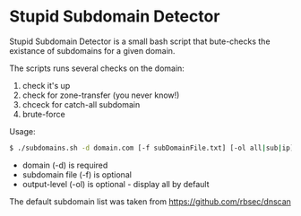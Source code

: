 # Stupid Subdomain Detector

Stupid Subdomain Detector is a small bash script that bute-checks the existance of subdomains for a given domain.

The scripts runs several checks on the domain:
1. check it's up
2. check for zone-transfer (you never know!)
3. chceck for catch-all subdomain
4. brute-force

Usage:
```sh
$ ./subdomains.sh -d domain.com [-f subDomainFile.txt] [-ol all|sub|ip]
```

  - domain (-d) is required
  - subdomain file (-f) is optional
  - output-level (-ol) is optional - display all by default

The default subdomain list was taken from https://github.com/rbsec/dnscan
